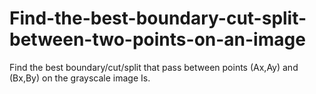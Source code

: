 # Find-the-best-boundary-cut-split-between-two-points-on-an-image
Find the best boundary/cut/split that pass between points (Ax,Ay) and (Bx,By) on the grayscale image Is.
